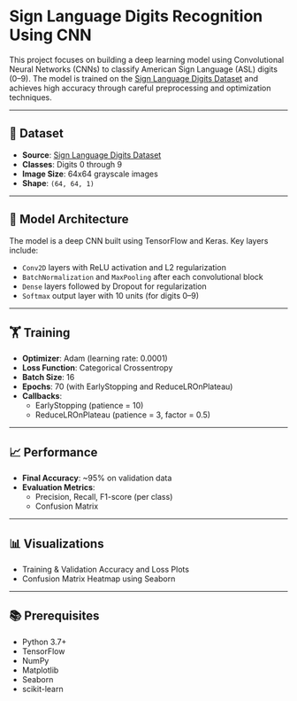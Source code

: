 # Sign Language Digits Recognition Using CNN

This project focuses on building a deep learning model using Convolutional Neural Networks (CNNs) to classify American Sign Language (ASL) digits (0–9). The model is trained on the [Sign Language Digits Dataset](https://github.com/ardamavi/Sign-Language-Digits-Dataset.git) and achieves high accuracy through careful preprocessing and optimization techniques.

---

## 📂 Dataset

- **Source**: [Sign Language Digits Dataset](https://github.com/ardamavi/Sign-Language-Digits-Dataset.git)
- **Classes**: Digits 0 through 9
- **Image Size**: 64x64 grayscale images
- **Shape**: `(64, 64, 1)`

---

## 🧠 Model Architecture

The model is a deep CNN built using TensorFlow and Keras. Key layers include:

- `Conv2D` layers with ReLU activation and L2 regularization
- `BatchNormalization` and `MaxPooling` after each convolutional block
- `Dense` layers followed by Dropout for regularization
- `Softmax` output layer with 10 units (for digits 0–9)

---

## 🏋️ Training

- **Optimizer**: Adam (learning rate: 0.0001)
- **Loss Function**: Categorical Crossentropy
- **Batch Size**: 16
- **Epochs**: 70 (with EarlyStopping and ReduceLROnPlateau)
- **Callbacks**:
  - EarlyStopping (patience = 10)
  - ReduceLROnPlateau (patience = 3, factor = 0.5)

---

## 📈 Performance

- **Final Accuracy**: ~95% on validation data
- **Evaluation Metrics**:
  - Precision, Recall, F1-score (per class)
  - Confusion Matrix

---

## 📊 Visualizations

- Training & Validation Accuracy and Loss Plots
- Confusion Matrix Heatmap using Seaborn

---

## 📚 Prerequisites

- Python 3.7+
- TensorFlow
- NumPy
- Matplotlib
- Seaborn
- scikit-learn

  
